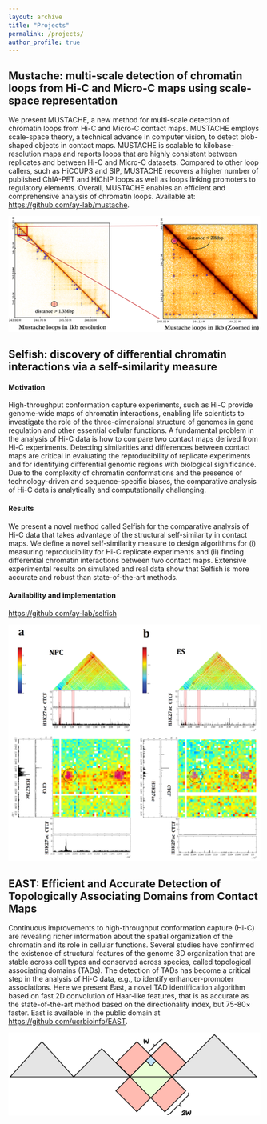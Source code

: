```yaml
---
layout: archive
title: "Projects"
permalink: /projects/
author_profile: true
---
```



## Mustache: multi-scale detection of chromatin loops from Hi-C and Micro-C maps using scale-space representation
We present MUSTACHE, a new method for multi-scale detection of chromatin loops from Hi-C and Micro-C contact maps. MUSTACHE employs scale-space theory, a technical advance in computer vision, to detect blob-shaped objects in contact maps. MUSTACHE is scalable to kilobase-resolution maps and reports loops that are highly consistent between replicates and between Hi-C and Micro-C datasets. Compared to other loop callers, such as HiCCUPS and SIP, MUSTACHE recovers a higher number of published ChIA-PET and HiChIP loops as well as loops linking promoters to regulatory elements. Overall, MUSTACHE enables an efficient and comprehensive analysis of chromatin loops. Available at: https://github.com/ay-lab/mustache.

<p align="center">
  <img src="../images/example2_hffc6_chr1_1kb.png" width="600" class="center">
</p>

## Selfish: discovery of differential chromatin interactions via a self-similarity measure
#### Motivation
High-throughput conformation capture experiments, such as Hi-C provide genome-wide maps of chromatin interactions, enabling life scientists to investigate the role of the three-dimensional structure of genomes in gene regulation and other essential cellular functions. A fundamental problem in the analysis of Hi-C data is how to compare two contact maps derived from Hi-C experiments. Detecting similarities and differences between contact maps are critical in evaluating the reproducibility of replicate experiments and for identifying differential genomic regions with biological significance. Due to the complexity of chromatin conformations and the presence of technology-driven and sequence-specific biases, the comparative analysis of Hi-C data is analytically and computationally challenging.
#### Results
We present a novel method called Selfish for the comparative analysis of Hi-C data that takes advantage of the structural self-similarity in contact maps. We define a novel self-similarity measure to design algorithms for (i) measuring reproducibility for Hi-C replicate experiments and (ii) finding differential chromatin interactions between two contact maps. Extensive experimental results on simulated and real data show that Selfish is more accurate and robust than state-of-the-art methods.
#### Availability and implementation
<a href="https://github.com/ay-lab/selfish">https://github.com/ay-lab/selfish</a>

<p align="center">
  <img src="../images/ESvsNPC_final.png" width="600" class="center">
</p>

## EAST: Efficient and Accurate Detection of Topologically Associating Domains from Contact Maps
Continuous improvements to high-throughput conformation capture (Hi-C) are revealing richer information about the spatial organization of the chromatin and its role in cellular functions. Several studies have confirmed the existence of structural features of the genome 3D organization that are stable across cell types and conserved across species, called topological associating domains (TADs). The detection of TADs has become a critical step in the analysis of Hi-C data, e.g., to identify enhancer-promoter associations. Here we present East, a novel TAD identification algorithm based on fast 2D convolution of Haar-like features, that is as accurate as the state-of-the-art method based on the directionality index, but 75-80× faster. East is available in the public domain at <a href="https://github.com/ucrbioinfo/EAST">https://github.com/ucrbioinfo/EAST</a>.

<p align="center">
  <img src="../images/filter2.png" width="600" class="center">
</p>